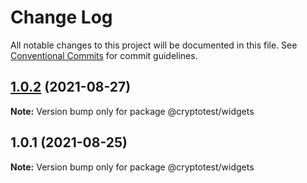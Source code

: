 # Change Log

All notable changes to this project will be documented in this file.
See [Conventional Commits](https://conventionalcommits.org) for commit guidelines.

## [1.0.2](https://github.com/joeguo911/widgets/compare/@cryptotest/widgets@1.0.1...@cryptotest/widgets@1.0.2) (2021-08-27)

**Note:** Version bump only for package @cryptotest/widgets





## 1.0.1 (2021-08-25)

**Note:** Version bump only for package @cryptotest/widgets
